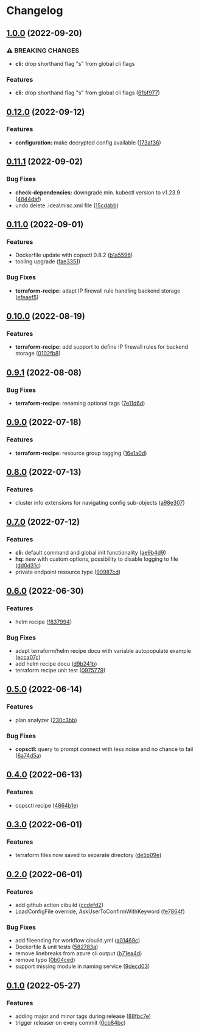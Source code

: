 # Changelog

## [1.0.0](https://github.com/conplementAG/cops-hq/compare/v0.12.0...v1.0.0) (2022-09-20)


### ⚠ BREAKING CHANGES

* **cli:** drop shorthand flag "s" from global cli flags

### Features

* **cli:** drop shorthand flag "s" from global cli flags ([6fbf977](https://github.com/conplementAG/cops-hq/commit/6fbf977281ff2c071638fb290b279974288ba4cd))

## [0.12.0](https://github.com/conplementAG/cops-hq/compare/v0.11.1...v0.12.0) (2022-09-12)


### Features

* **configuration:** make decrypted config available ([173af36](https://github.com/conplementAG/cops-hq/commit/173af363f80dcb2a3a8761807e189be91a87cd11))

## [0.11.1](https://github.com/conplementAG/cops-hq/compare/v0.11.0...v0.11.1) (2022-09-02)


### Bug Fixes

* **check-dependencies:** downgrade min. kubectl version to v1.23.9 ([4844daf](https://github.com/conplementAG/cops-hq/commit/4844daf556bee022535e6699e8150d453db883a5))
* undo delete .idea\misc.xml file ([15cdabb](https://github.com/conplementAG/cops-hq/commit/15cdabb9069db9896d2785b54e8e2ad3bfe44347))

## [0.11.0](https://github.com/conplementAG/cops-hq/compare/v0.10.0...v0.11.0) (2022-09-01)


### Features

* Dockerfile update with copsctl 0.8.2 ([b1a5596](https://github.com/conplementAG/cops-hq/commit/b1a55967c712ed22ad2a49e48f72c245a9d6b4b5))
* tooling upgrade ([fae3351](https://github.com/conplementAG/cops-hq/commit/fae3351a10d61db26d1563038df582280997ab18))


### Bug Fixes

* **terraform-recipe:** adapt IP firewall rule handling backend storage ([efeaef5](https://github.com/conplementAG/cops-hq/commit/efeaef5f7e3d4a7d5668612dd4091800db897256))

## [0.10.0](https://github.com/conplementAG/cops-hq/compare/v0.9.1...v0.10.0) (2022-08-19)


### Features

* **terraform-recipe:** add support to define IP firewall rules for backend storage ([0102fb8](https://github.com/conplementAG/cops-hq/commit/0102fb87914c4da8195fab7265b5492044d30963))

## [0.9.1](https://github.com/conplementAG/cops-hq/compare/v0.9.0...v0.9.1) (2022-08-08)


### Bug Fixes

* **terraform-recipe:** renaming optional tags ([7e11d6d](https://github.com/conplementAG/cops-hq/commit/7e11d6d20d05403a35fc4ff6ef291dd6ddd73820))

## [0.9.0](https://github.com/conplementAG/cops-hq/compare/v0.8.0...v0.9.0) (2022-07-18)


### Features

* **terraform-recipe:** resource group tagging ([16e1a0d](https://github.com/conplementAG/cops-hq/commit/16e1a0dc85cec683cfc02a1129eb0fdf68796db6))

## [0.8.0](https://github.com/conplementAG/cops-hq/compare/v0.7.0...v0.8.0) (2022-07-13)


### Features

* cluster info extensions for navigating config sub-objects ([a98e307](https://github.com/conplementAG/cops-hq/commit/a98e30755488f53f70d1a27a2ac0b08f3f347111))

## [0.7.0](https://github.com/conplementAG/cops-hq/compare/v0.6.0...v0.7.0) (2022-07-12)


### Features

* **cli:** default command and global init functionality ([ae9b4d9](https://github.com/conplementAG/cops-hq/commit/ae9b4d972bf5679118ebc6da93ee0ebed3776477))
* **hq:** new with custom options, possibility to disable logging to file ([dd0d31c](https://github.com/conplementAG/cops-hq/commit/dd0d31cd6990e0084473aa5152372344f761d12b))
* private endpoint resource type ([90987cd](https://github.com/conplementAG/cops-hq/commit/90987cd5b6ee62075a88cc96217aeba47d02caa2))

## [0.6.0](https://github.com/conplementAG/cops-hq/compare/v0.5.0...v0.6.0) (2022-06-30)


### Features

* helm recipe ([f837994](https://github.com/conplementAG/cops-hq/commit/f837994ab6cfd6f8e6117439e607a0e2f9e01dba))


### Bug Fixes

* adapt terraform/helm recipe docu with variable autopopulate example ([ecca07c](https://github.com/conplementAG/cops-hq/commit/ecca07c43ae3fe538f2482a6565e41e6baf699b4))
* add helm recipe docu ([d9b241b](https://github.com/conplementAG/cops-hq/commit/d9b241b2839c924e0c2a737333429bd6fe91f4d6))
* terraform recipe unit test ([0975779](https://github.com/conplementAG/cops-hq/commit/0975779a78053f1c173b3812c8212607c47e3e51))

## [0.5.0](https://github.com/conplementAG/cops-hq/compare/v0.4.0...v0.5.0) (2022-06-14)


### Features

* plan analyzer ([230c3bb](https://github.com/conplementAG/cops-hq/commit/230c3bbdc61da55d369cf41052e7b08d938bc5e9))


### Bug Fixes

* **copsctl:** query to prompt connect with less noise and no chance to fail ([6a74d5a](https://github.com/conplementAG/cops-hq/commit/6a74d5a92f2f168237b9e7d84901dd735c2f6824))

## [0.4.0](https://github.com/conplementAG/cops-hq/compare/v0.3.0...v0.4.0) (2022-06-13)


### Features

* copsctl recipe ([4864b1e](https://github.com/conplementAG/cops-hq/commit/4864b1ee765a8747b925f09f3c7b5b353a3bacc0))

## [0.3.0](https://github.com/conplementAG/cops-hq/compare/v0.2.0...v0.3.0) (2022-06-01)


### Features

* terraform files now saved to separate directory ([de5b09e](https://github.com/conplementAG/cops-hq/commit/de5b09e2cdd637ec47cf33bba5869a4f5ada35f4))

## [0.2.0](https://github.com/conplementAG/cops-hq/compare/v0.1.0...v0.2.0) (2022-06-01)


### Features

* add github action cibuild ([ccdefd2](https://github.com/conplementAG/cops-hq/commit/ccdefd2b9a50d39d4bd5f50dd50af0dcca021858))
* LoadConfigFile override, AskUserToConfirmWithKeyword ([fe7864f](https://github.com/conplementAG/cops-hq/commit/fe7864f7522348ab1a11a37722e41d16f7a8b335))


### Bug Fixes

* add fileending for workflow cibuild.yml ([a01469c](https://github.com/conplementAG/cops-hq/commit/a01469c1c57460d323bd724d21c3b5b502bcd272))
* Dockerfile & unit tests ([582783a](https://github.com/conplementAG/cops-hq/commit/582783a44ee27fbfa6024519cee5f4c549aa8f48))
* remove linebreaks from azure cli output ([b71ea4d](https://github.com/conplementAG/cops-hq/commit/b71ea4d95638d168a9a3875db57bcc5f65ff471b))
* remove typo ([0b04ced](https://github.com/conplementAG/cops-hq/commit/0b04ced91cebe2d58e3d5195b243f1550c6d231a))
* support missing module in naming service ([9decd03](https://github.com/conplementAG/cops-hq/commit/9decd03c29db36b78c7594418128ca681f296691))

## [0.1.0](https://github.com/conplementAG/cops-hq/compare/v0.0.3...v0.1.0) (2022-05-27)


### Features

* adding major and minor tags during release ([88fbc7e](https://github.com/conplementAG/cops-hq/commit/88fbc7e98acddaf53779162b7a9467b5b3eea1e1))
* trigger releaser on every commit ([0cb84bc](https://github.com/conplementAG/cops-hq/commit/0cb84bce17ed06dac3d39dd0d9144426d213eac6))
